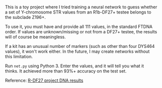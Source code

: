 This is a toy project where I tried training a neural network to
guess whether a set of Y-chromosome STR values from an R1b-DF27+
testee belongs to the subclade Z196+.

To use it, you must have and provide all 111 values, in the standard
FTDNA order.  If values are unknown/missing or not from a DF27+ testee,
the results will of course be meaningless.

If a kit has an unusual number of markers (such as other than four
DYS464 values), it won't work either.  In the future, I may create
networks without this limitation.

Run `net.py` using Python 3.  Enter the values, and it will tell you
what it thinks.  It achieved more than 93%+ accuracy on the test set.

Reference: [R-DF27 project DNA
results](https://www.familytreedna.com/groups/r1b-df27/dna-results)

